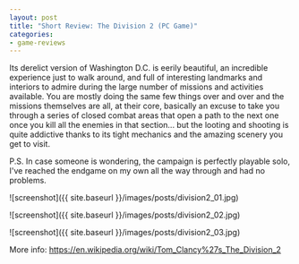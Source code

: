 ```yaml
---
layout: post
title: "Short Review: The Division 2 (PC Game)"
categories:
- game-reviews
---
```


<p>
Its derelict version of Washington D.C. is eerily beautiful, an incredible experience just to walk around, and full of interesting landmarks and interiors to admire during the large number of missions and activities available. You are mostly doing the same few things over and over and the missions themselves are all, at their core, basically an excuse to take you through a series of closed combat areas that open a path to the next one once you kill all the enemies in that section... but the looting and shooting is quite addictive thanks to its tight mechanics and the amazing scenery you get to visit.
</p>

<p>
P.S. In case someone is wondering, the campaign is perfectly playable solo, I've reached the endgame on my own all the way through and had no problems.
</p>


![screenshot]({{ site.baseurl }}/images/posts/division2_01.jpg)

![screenshot]({{ site.baseurl }}/images/posts/division2_02.jpg)

![screenshot]({{ site.baseurl }}/images/posts/division2_03.jpg)


<p>More info: <a href="https://en.wikipedia.org/wiki/Tom_Clancy%27s_The_Division_2">https://en.wikipedia.org/wiki/Tom_Clancy%27s_The_Division_2</a><p>
